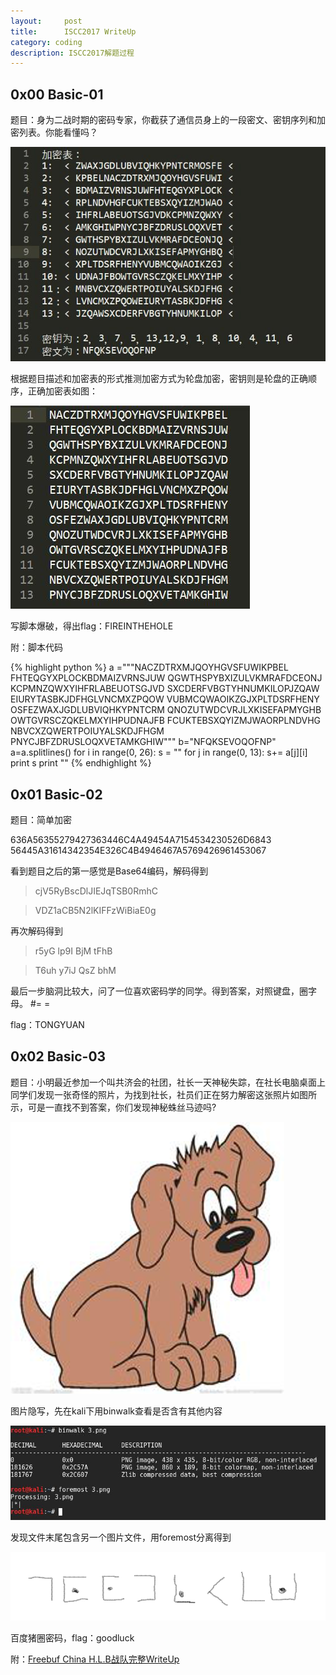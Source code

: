 ```yaml
---
layout:     post
title:      ISCC2017 WriteUp
category: coding
description: ISCC2017解题过程
---
```


## 0x00 Basic-01

题目：身为二战时期的密码专家，你截获了通信员身上的一段密文、密钥序列和加密列表。你能看懂吗？

![题目文件](/images/iscc-2017-wp/1.jpg)

根据题目描述和加密表的形式推测加密方式为轮盘加密，密钥则是轮盘的正确顺序，正确加密表如图：

![还原后的加密表](/images/iscc-2017-wp/2.jpg)

写脚本爆破，得出flag：FIREINTHEHOLE

附：脚本代码

{% highlight python %}
a ="""NACZDTRXMJQOYHGVSFUWIKPBEL
FHTEQGYXPLOCKBDMAIZVRNSJUW
QGWTHSPYBXIZULVKMRAFDCEONJ
KCPMNZQWXYIHFRLABEUOTSGJVD
SXCDERFVBGTYHNUMKILOPJZQAW
EIURYTASBKJDFHGLVNCMXZPQOW
VUBMCQWAOIKZGJXPLTDSRFHENY
OSFEZWAXJGDLUBVIQHKYPNTCRM
QNOZUTWDCVRJLXKISEFAPMYGHB
OWTGVRSCZQKELMXYIHPUDNAJFB
FCUKTEBSXQYIZMJWAORPLNDVHG
NBVCXZQWERTPOIUYALSKDJFHGM
PNYCJBFZDRUSLOQXVETAMKGHIW"""
b="NFQKSEVOQOFNP"
a=a.splitlines()
for i in range(0, 26):
	s = ""
	for j in range(0, 13):
		s+= a[j][i]
	print s
	print ""
{% endhighlight %}

## 0x01 Basic-02

题目：简单加密

636A56355279427363446C4A49454A7154534230526D6843
56445A31614342354E326C4B4946467A5769426961453067

看到题目之后的第一感觉是Base64编码，解码得到

> cjV5RyBscDlJIEJqTSB0RmhC

> VDZ1aCB5N2lKIFFzWiBiaE0g

再次解码得到

> r5yG lp9I BjM tFhB

> T6uh y7iJ QsZ bhM 

最后一步脑洞比较大，问了一位喜欢密码学的同学。得到答案，对照键盘，圈字母。 #= =

flag：TONGYUAN

## 0x02 Basic-03 

题目：小明最近参加一个叫共济会的社团，社长一天神秘失踪，在社长电脑桌面上同学们发现一张奇怪的照片，为找到社长，社员们正在努力解密这张照片如图所示，可是一直找不到答案，你们发现神秘蛛丝马迹吗?

![题目文件](/images/iscc-2017-wp/3.png)

图片隐写，先在kali下用binwalk查看是否含有其他内容

![kali shell](/images/iscc-2017-wp/5.jpg)

发现文件末尾包含另一个图片文件，用foremost分离得到

![分离结果](/images/iscc-2017-wp/4.png)

百度猪圈密码，flag：goodluck

附：[Freebuf China H.L.B战队完整WriteUp](http://www.freebuf.com/articles/others-articles/135825.html)